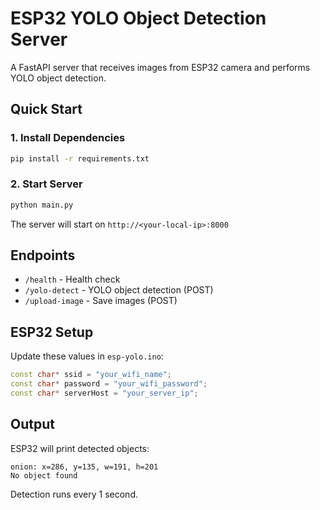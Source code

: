 # ESP32 YOLO Object Detection Server

A FastAPI server that receives images from ESP32 camera and performs YOLO object detection.

## Quick Start

### 1. Install Dependencies
```bash
pip install -r requirements.txt
```

### 2. Start Server
```bash
python main.py
```

The server will start on `http://<your-local-ip>:8000`

## Endpoints

- `/health` - Health check
- `/yolo-detect` - YOLO object detection (POST)
- `/upload-image` - Save images (POST)

## ESP32 Setup

Update these values in `esp-yolo.ino`:
```cpp
const char* ssid = "your_wifi_name";
const char* password = "your_wifi_password"; 
const char* serverHost = "your_server_ip";
```

## Output

ESP32 will print detected objects:
```
onion: x=286, y=135, w=191, h=201
No object found
```

Detection runs every 1 second.

